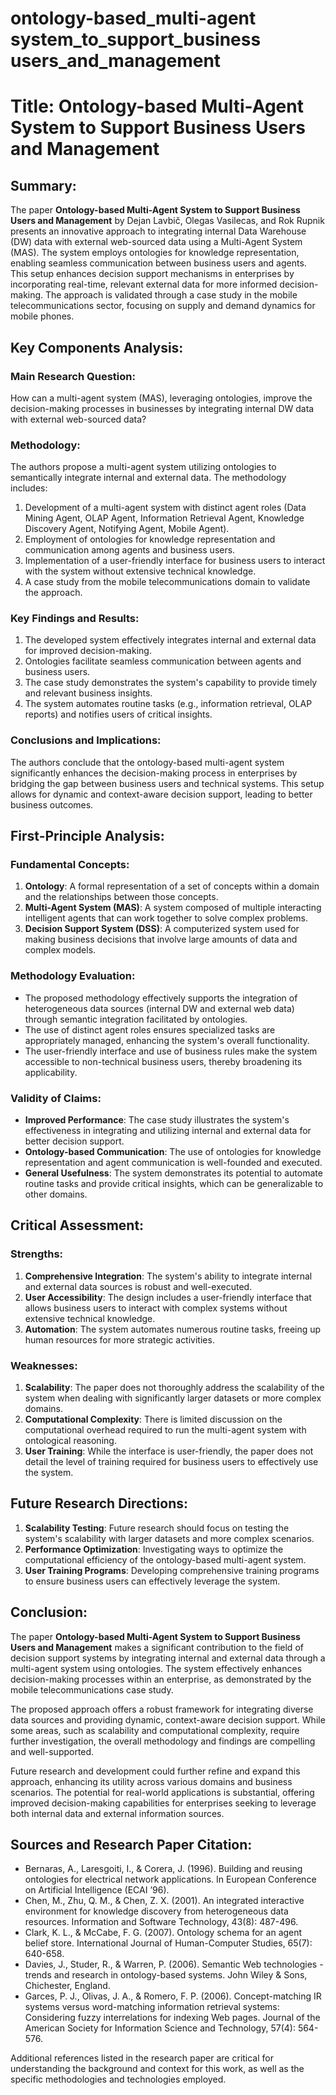 # ontology-based_multi-agent system_to_support_business users_and_management

# Title: Ontology-based Multi-Agent System to Support Business Users and Management

## Summary:
The paper **Ontology-based Multi-Agent System to Support Business Users and Management** by Dejan Lavbič, Olegas Vasilecas, and Rok Rupnik presents an innovative approach to integrating internal Data Warehouse (DW) data with external web-sourced data using a Multi-Agent System (MAS). The system employs ontologies for knowledge representation, enabling seamless communication between business users and agents. This setup enhances decision support mechanisms in enterprises by incorporating real-time, relevant external data for more informed decision-making. The approach is validated through a case study in the mobile telecommunications sector, focusing on supply and demand dynamics for mobile phones.

## Key Components Analysis:

### Main Research Question:
How can a multi-agent system (MAS), leveraging ontologies, improve the decision-making processes in businesses by integrating internal DW data with external web-sourced data?

### Methodology:
The authors propose a multi-agent system utilizing ontologies to semantically integrate internal and external data. The methodology includes:
1. Development of a multi-agent system with distinct agent roles (Data Mining Agent, OLAP Agent, Information Retrieval Agent, Knowledge Discovery Agent, Notifying Agent, Mobile Agent).
2. Employment of ontologies for knowledge representation and communication among agents and business users.
3. Implementation of a user-friendly interface for business users to interact with the system without extensive technical knowledge.
4. A case study from the mobile telecommunications domain to validate the approach.

### Key Findings and Results:
1. The developed system effectively integrates internal and external data for improved decision-making.
2. Ontologies facilitate seamless communication between agents and business users.
3. The case study demonstrates the system's capability to provide timely and relevant business insights.
4. The system automates routine tasks (e.g., information retrieval, OLAP reports) and notifies users of critical insights.

### Conclusions and Implications:
The authors conclude that the ontology-based multi-agent system significantly enhances the decision-making process in enterprises by bridging the gap between business users and technical systems. This setup allows for dynamic and context-aware decision support, leading to better business outcomes.

## First-Principle Analysis:

### Fundamental Concepts:
1. **Ontology**: A formal representation of a set of concepts within a domain and the relationships between those concepts.
2. **Multi-Agent System (MAS)**: A system composed of multiple interacting intelligent agents that can work together to solve complex problems.
3. **Decision Support System (DSS)**: A computerized system used for making business decisions that involve large amounts of data and complex models.

### Methodology Evaluation:
- The proposed methodology effectively supports the integration of heterogeneous data sources (internal DW and external web data) through semantic integration facilitated by ontologies.
- The use of distinct agent roles ensures specialized tasks are appropriately managed, enhancing the system's overall functionality.
- The user-friendly interface and use of business rules make the system accessible to non-technical business users, thereby broadening its applicability.

### Validity of Claims:
- **Improved Performance**: The case study illustrates the system's effectiveness in integrating and utilizing internal and external data for better decision support.
- **Ontology-based Communication**: The use of ontologies for knowledge representation and agent communication is well-founded and executed.
- **General Usefulness**: The system demonstrates its potential to automate routine tasks and provide critical insights, which can be generalizable to other domains.

## Critical Assessment:

### Strengths:
1. **Comprehensive Integration**: The system's ability to integrate internal and external data sources is robust and well-executed.
2. **User Accessibility**: The design includes a user-friendly interface that allows business users to interact with complex systems without extensive technical knowledge.
3. **Automation**: The system automates numerous routine tasks, freeing up human resources for more strategic activities.

### Weaknesses:
1. **Scalability**: The paper does not thoroughly address the scalability of the system when dealing with significantly larger datasets or more complex domains.
2. **Computational Complexity**: There is limited discussion on the computational overhead required to run the multi-agent system with ontological reasoning.
3. **User Training**: While the interface is user-friendly, the paper does not detail the level of training required for business users to effectively use the system.

## Future Research Directions:
1. **Scalability Testing**: Future research should focus on testing the system's scalability with larger datasets and more complex scenarios.
2. **Performance Optimization**: Investigating ways to optimize the computational efficiency of the ontology-based multi-agent system.
3. **User Training Programs**: Developing comprehensive training programs to ensure business users can effectively leverage the system.

## Conclusion:
The paper **Ontology-based Multi-Agent System to Support Business Users and Management** makes a significant contribution to the field of decision support systems by integrating internal and external data through a multi-agent system using ontologies. The system effectively enhances decision-making processes within an enterprise, as demonstrated by the mobile telecommunications case study.

The proposed approach offers a robust framework for integrating diverse data sources and providing dynamic, context-aware decision support. While some areas, such as scalability and computational complexity, require further investigation, the overall methodology and findings are compelling and well-supported.

Future research and development could further refine and expand this approach, enhancing its utility across various domains and business scenarios. The potential for real-world applications is substantial, offering improved decision-making capabilities for enterprises seeking to leverage both internal data and external information sources.

## Sources and Research Paper Citation:
- Bernaras, A., Laresgoiti, I., & Corera, J. (1996). Building and reusing ontologies for electrical network applications. In European Conference on Artificial Intelligence (ECAI ’96).
- Chen, M., Zhu, Q. M., & Chen, Z. X. (2001). An integrated interactive environment for knowledge discovery from heterogeneous data resources. Information and Software Technology, 43(8): 487-496.
- Clark, K. L., & McCabe, F. G. (2007). Ontology schema for an agent belief store. International Journal of Human-Computer Studies, 65(7): 640-658.
- Davies, J., Studer, R., & Warren, P. (2006). Semantic Web technologies - trends and research in ontology-based systems. John Wiley & Sons, Chichester, England.
- Garces, P. J., Olivas, J. A., & Romero, F. P. (2006). Concept-matching IR systems versus word-matching information retrieval systems: Considering fuzzy interrelations for indexing Web pages. Journal of the American Society for Information Science and Technology, 57(4): 564-576.
  
Additional references listed in the research paper are critical for understanding the background and context for this work, as well as the specific methodologies and technologies employed.